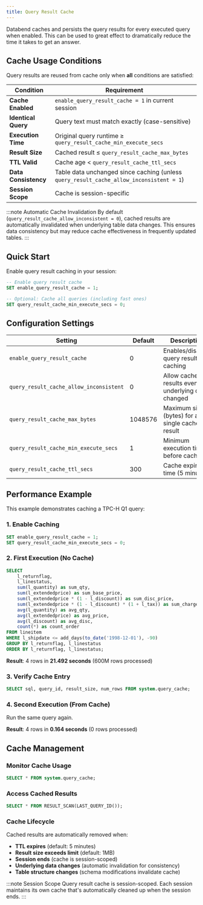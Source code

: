```yaml
---
title: Query Result Cache
---
```


Databend caches and persists the query results for every executed query when enabled. This can be used to great effect to dramatically reduce the time it takes to get an answer.

## Cache Usage Conditions

Query results are reused from cache only when **all** conditions are satisfied:

| Condition | Requirement |
|-----------|-------------|
| **Cache Enabled** | `enable_query_result_cache = 1` in current session |
| **Identical Query** | Query text must match exactly (case-sensitive) |
| **Execution Time** | Original query runtime ≥ `query_result_cache_min_execute_secs` |
| **Result Size** | Cached result ≤ `query_result_cache_max_bytes` |
| **TTL Valid** | Cache age < `query_result_cache_ttl_secs` |
| **Data Consistency** | Table data unchanged since caching (unless `query_result_cache_allow_inconsistent = 1`) |
| **Session Scope** | Cache is session-specific |

:::note Automatic Cache Invalidation
By default (`query_result_cache_allow_inconsistent = 0`), cached results are automatically invalidated when underlying table data changes. This ensures data consistency but may reduce cache effectiveness in frequently updated tables.
:::

## Quick Start

Enable query result caching in your session:

```sql
-- Enable query result cache
SET enable_query_result_cache = 1;

-- Optional: Cache all queries (including fast ones)
SET query_result_cache_min_execute_secs = 0;
```

## Configuration Settings

| Setting | Default | Description |
|---------|---------|-------------|
| `enable_query_result_cache` | 0 | Enables/disables query result caching |
| `query_result_cache_allow_inconsistent` | 0 | Allow cached results even if underlying data changed |
| `query_result_cache_max_bytes` | 1048576 | Maximum size (bytes) for a single cached result |
| `query_result_cache_min_execute_secs` | 1 | Minimum execution time before caching |
| `query_result_cache_ttl_secs` | 300 | Cache expiration time (5 minutes) |

## Performance Example

This example demonstrates caching a TPC-H Q1 query:

### 1. Enable Caching
```sql
SET enable_query_result_cache = 1;
SET query_result_cache_min_execute_secs = 0;
```

### 2. First Execution (No Cache)
```sql
SELECT
    l_returnflag,
    l_linestatus,
    sum(l_quantity) as sum_qty,
    sum(l_extendedprice) as sum_base_price,
    sum(l_extendedprice * (1 - l_discount)) as sum_disc_price,
    sum(l_extendedprice * (1 - l_discount) * (1 + l_tax)) as sum_charge,
    avg(l_quantity) as avg_qty,
    avg(l_extendedprice) as avg_price,
    avg(l_discount) as avg_disc,
    count(*) as count_order
FROM lineitem
WHERE l_shipdate <= add_days(to_date('1998-12-01'), -90)
GROUP BY l_returnflag, l_linestatus
ORDER BY l_returnflag, l_linestatus;
```

**Result**: 4 rows in **21.492 seconds** (600M rows processed)

### 3. Verify Cache Entry
```sql
SELECT sql, query_id, result_size, num_rows FROM system.query_cache;
```

### 4. Second Execution (From Cache)
Run the same query again.

**Result**: 4 rows in **0.164 seconds** (0 rows processed)

## Cache Management

### Monitor Cache Usage
```sql
SELECT * FROM system.query_cache;
```

### Access Cached Results
```sql
SELECT * FROM RESULT_SCAN(LAST_QUERY_ID());
```

### Cache Lifecycle
Cached results are automatically removed when:
- **TTL expires** (default: 5 minutes)
- **Result size exceeds limit** (default: 1MB)
- **Session ends** (cache is session-scoped)
- **Underlying data changes** (automatic invalidation for consistency)
- **Table structure changes** (schema modifications invalidate cache)

:::note Session Scope
Query result cache is session-scoped. Each session maintains its own cache that's automatically cleaned up when the session ends.
:::
